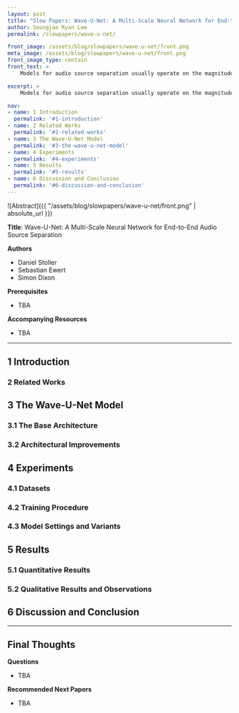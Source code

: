 ```yaml
---
layout: post
title: "Slow Papers: Wave-U-Net: A Multi-Scale Neural Network for End-to-End Audio Source Separation (Stoller et al., 2018)"
author: Seungjae Ryan Lee
permalink: /slowpapers/wave-u-net/

front_image: /assets/blog/slowpapers/wave-u-net/front.png
meta_image: /assets/blog/slowpapers/wave-u-net/front.png
front_image_type: contain
front_text: >
    Models for audio source separation usually operate on the magnitude spectrum, which ignores phase information and makes separation performance dependant on hyper-parameters for the spectral front-end. Therefore, we investigate end-to-end source separation in the time-domain, which allows modelling phase information and avoids fixed spectral transformations. Due to high sampling rates for audio, employing a long temporal input context on the sample level is difficult, but required for high quality separation results because of long-range temporal correlations. In this context, we propose the Wave-U-Net, an adaptation of the U-Net to the one-dimensional time domain, which repeatedly resamples feature maps to compute and combine features at different time scales. We introduce further architectural improvements, including an output layer that enforces source additivity, an upsampling technique and a context-aware prediction framework to reduce output artifacts. Experiments for singing voice separation indicate that our architecture yields a performance comparable to a state-of-the-art spectrogram-based U-Net architecture, given the same data. Finally, we reveal a problem with outliers in the currently used SDR evaluation metrics and suggest reporting rank-based statistics to alleviate this problem.

excerpt: >
    Models for audio source separation usually operate on the magnitude spectrum, which ignores phase information and makes separation performance dependant on hyper-parameters for the spectral front-end. Therefore, we investigate end-to-end source separation in the time-domain, which allows modelling phase information and avoids fixed spectral transformations. Due to high sampling rates for audio, employing a long temporal input context on the sample level is difficult, but required for high quality separation results because of long-range temporal correlations. In this context, we propose the Wave-U-Net, an adaptation of the U-Net to the one-dimensional time domain, which repeatedly resamples feature maps to compute and combine features at different time scales. We introduce further architectural improvements, including an output layer that enforces source additivity, an upsampling technique and a context-aware prediction framework to reduce output artifacts. Experiments for singing voice separation indicate that our architecture yields a performance comparable to a state-of-the-art spectrogram-based U-Net architecture, given the same data. Finally, we reveal a problem with outliers in the currently used SDR evaluation metrics and suggest reporting rank-based statistics to alleviate this problem.

nav:
- name: 1 Introduction
  permalink: '#1-introduction'
- name: 2 Related Works
  permalink: '#2-related-works'
- name: 3 The Wave-U-Net Model
  permalink: '#3-the-wave-u-net-model'
- name: 4 Experiments
  permalink: '#4-experiments'
- name: 5 Results
  permalink: '#5-results'
- name: 6 Discussion and Conclusion
  permalink: '#6-discussion-and-conclusion'
---
```


![Abstract]({{ "/assets/blog/slowpapers/wave-u-net/front.png" | absolute_url }})

**Title**: Wave-U-Net: A Multi-Scale Neural Network for End-to-End Audio Source Separation

**Authors**
<div>
<ul class="slowpapers__authors">
  <li>Daniel Stoller</li>
  <li>Sebastian Ewert</li>
  <li>Simon Dixon</li>
</ul>
</div>

**Prerequisites**
 - TBA

**Accompanying Resources**
 - TBA
 
<hr/>



## 1 Introduction
### 2 Related Works
## 3 The Wave-U-Net Model
### 3.1 The Base Architecture
### 3.2 Architectural Improvements
## 4 Experiments
### 4.1 Datasets
### 4.2 Training Procedure
### 4.3 Model Settings and Variants
## 5 Results
### 5.1 Quantitative Results
### 5.2 Qualitative Results and Observations
## 6 Discussion and Conclusion

<hr/>



## Final Thoughts

**Questions**
 - TBA

**Recommended Next Papers**
 - TBA
